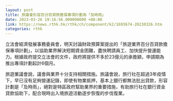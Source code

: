 ```yaml
---
layout: post
title: 旅議會形容百分百貸款擔保專項計劃為「及時雨」
date: 2023-03-26 19:16:56.000000000 +08:00
link: https://news.rthk.hk/rthk/ch/component/k2/1693674-20230326.htm
categories: rthk
---
```


立法會經濟發展事務委員會，明天討論財政預算案提出的「旅遊業界百分百貸款擔保專項計劃」，以協助業界解決短期資金困難，盡快聘請員工、加快提升營運能力。根據政府提交立法會的文件，政府將提供不多於23億元的承擔額，申請期為推出專項計劃起計6個月。

旅遊業議會說，議會與業界十分支持相關措施。旅議會說，旅行社在超過3年疫情下，早已沒有足夠營運記錄，即使有物業抵押，基本上銀行都無法批出貸款，形容計劃是「及時雨」，絕對是特區政府幫助業界的重要措施，有助旅行社在銀行資金貸款協助下，配合現時出入境旅遊活動逐步恢復的步伐復業。
